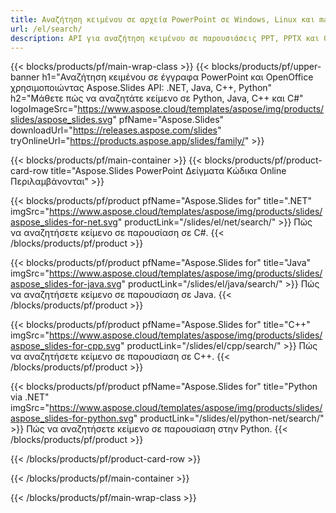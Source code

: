 ```yaml
---
title: Αναζήτηση κειμένου σε αρχεία PowerPoint σε Windows, Linux και macOS
url: /el/search/
description: API για αναζήτηση κειμένου σε παρουσιάσεις PPT, PPTX και ODP
---
```


{{< blocks/products/pf/main-wrap-class >}}
{{< blocks/products/pf/upper-banner h1="Αναζήτηση κειμένου σε έγγραφα PowerPoint και OpenOffice χρησιμοποιώντας Aspose.Slides API: .NET, Java, C++, Python" h2="Μάθετε πώς να αναζητάτε κείμενο σε Python, Java, C++ και C#" logoImageSrc="https://www.aspose.cloud/templates/aspose/img/products/slides/aspose_slides.svg" pfName="Aspose.Slides" downloadUrl="https://releases.aspose.com/slides" tryOnlineUrl="https://products.aspose.app/slides/family/" >}}

{{< blocks/products/pf/main-container >}}
{{< blocks/products/pf/product-card-row title="Aspose.Slides PowerPoint Δείγματα Κώδικα Online Περιλαμβάνονται" >}}

{{< blocks/products/pf/product pfName="Aspose.Slides for" title=".NET" imgSrc="https://www.aspose.cloud/templates/aspose/img/products/slides/aspose_slides-for-net.svg" productLink="/slides/el/net/search/" >}}
Πώς να αναζητήσετε κείμενο σε παρουσίαση σε C#.
{{< /blocks/products/pf/product >}}

{{< blocks/products/pf/product pfName="Aspose.Slides for" title="Java" imgSrc="https://www.aspose.cloud/templates/aspose/img/products/slides/aspose_slides-for-java.svg" productLink="/slides/el/java/search/" >}}
Πώς να αναζητήσετε κείμενο σε παρουσίαση σε Java.
{{< /blocks/products/pf/product >}}

{{< blocks/products/pf/product pfName="Aspose.Slides for" title="C++" imgSrc="https://www.aspose.cloud/templates/aspose/img/products/slides/aspose_slides-for-cpp.svg" productLink="/slides/el/cpp/search/" >}}
Πώς να αναζητήσετε κείμενο σε παρουσίαση σε C++.
{{< /blocks/products/pf/product >}}

{{< blocks/products/pf/product pfName="Aspose.Slides for" title="Python via .NET" imgSrc="https://www.aspose.cloud/templates/aspose/img/products/slides/aspose_slides-for-python.svg" productLink="/slides/el/python-net/search/" >}}
Πώς να αναζητήσετε κείμενο σε παρουσίαση στην Python.
{{< /blocks/products/pf/product >}}

{{< /blocks/products/pf/product-card-row >}}

{{< /blocks/products/pf/main-container >}}

{{< /blocks/products/pf/main-wrap-class >}}
